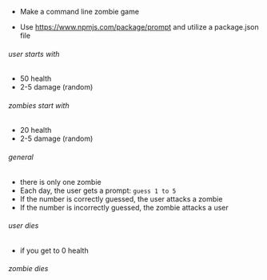 * Make a command line zombie game

* Use https://www.npmjs.com/package/prompt and utilize a package.json file    

###### user starts with
* 50 health
* 2-5 damage (random)

###### zombies start with
* 20 health
* 2-5 damage (random)

###### general
* there is only one zombie
* Each day, the user gets a prompt: `guess 1 to 5`
* If the number is correctly guessed, the user attacks a zombie
* If the number is incorrectly guessed, the zombie attacks a user

###### user dies
* if you get to 0 health

###### zombie dies
